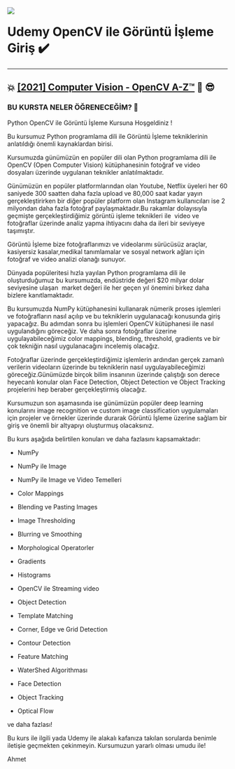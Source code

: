 <img align="left" src="https://static.chollometro.com/threads/thread_large/default/41458_1.jpg">

# Udemy OpenCV ile Görüntü İşleme Giriş :heavy_check_mark:

----

## :boom: **[[2021] Computer Vision - OpenCV A-Z™](https://www.udemy.com/course/2021-computer-vision-opencv-a-ztm/?referralCode=9E65AE8D62503FE948AC)** :metal: :sunglasses:

### BU KURSTA NELER ÖĞRENECEĞİM? :key:

Python OpenCV ile Görüntü İşleme Kursuna Hoşgeldiniz !

Bu kursumuz Python programlama dili ile Görüntü İşleme tekniklerinin anlatıldığı önemli kaynaklardan birisi. 

Kursumuzda günümüzün en popüler dili olan Python programlama dili ile OpenCV (Open Computer Vision) kütüphanesinin fotoğraf ve video dosyaları üzerinde uygulanan teknikler anlatılmaktadır.

Günümüzün en popüler platformlarından olan Youtube, Netflix üyeleri her 60 saniyede 300 saatten daha fazla upload ve 80,000 saat kadar yayın gerçekleştirirken bir diğer popüler platform olan Instagram kullanıcıları ise 2 milyondan daha fazla fotoğraf paylaşmaktadır.Bu rakamlar dolayısıyla  geçmişte gerçekleştirdiğimiz görüntü işleme teknikleri ile  video ve fotoğraflar üzerinde analiz yapma ihtiyacını daha da ileri bir seviyeye taşımıştır.

Görüntü İşleme bize fotoğraflarımızı ve videolarımı sürücüsüz araçlar, kasiyersiz kasalar,medikal tanımlamalar ve sosyal network ağları için fotoğraf ve video analizi olanağı sunuyor.

Dünyada popüleritesi hızla yayılan Python programlama dili ile oluşturduğumuz bu kursumuzda, endüstride değeri $20 milyar dolar seviyesine ulaşan  market değeri ile her geçen yıl önemini birkez daha bizlere kanıtlamaktadır.

Bu kursumuzda NumPy kütüphanesini kullanarak nümerik proses işlemleri ve fotoğrafların nasıl açılıp ve bu tekniklerin uygulanacağı konusunda giriş yapacağız. Bu adımdan sonra bu işlemleri OpenCV kütüphanesi ile nasıl uygulandığını göreceğiz. Ve daha sonra fotoğraflar üzerine uygulayabileceğimiz color mappings, blending, threshold, gradients ve bir çok tekniğin nasıl uygulanacağını incelemiş olacağız.

Fotoğraflar üzerinde gerçekleştirdiğimiz işlemlerin ardından gerçek zamanlı verilerin videoların üzerinde bu tekniklerin nasıl uygulayabileceğimizi göreceğiz.Günümüzde birçok bilim insanının üzerinde çalıştığı son derece heyecanlı konular olan Face Detection, Object Detection ve Object Tracking projelerini hep beraber gerçekleştirmiş olacağız.

Kursumuzun son aşamasında ise günümüzün popüler deep learning konularını image recognition ve custom image classification uygulamaları için projeler ve örnekler üzerinde durarak Görüntü İşleme üzerine sağlam bir giriş ve önemli bir altyapıyı oluşturmuş olacaksınız. 

Bu kurs aşağıda belirtilen konuları ve daha fazlasını kapsamaktadır:

- NumPy

- NumPy ile Image

- NumPy ile Image ve Video Temelleri 

- Color Mappings

- Blending ve Pasting Images

- Image Thresholding

- Blurring ve Smoothing

- Morphological Operatorler

- Gradients

- Histograms

- OpenCV ile Streaming video 

- Object Detection

- Template Matching

- Corner, Edge ve Grid Detection

- Contour Detection

- Feature Matching

- WaterShed Algorithması

- Face Detection

- Object Tracking

- Optical Flow

ve daha fazlası!

Bu kurs ile ilgili yada Udemy ile alakalı kafanıza takılan sorularda benimle iletişie geçmekten çekinmeyin. Kursumuzun yararlı olması umudu ile!

Ahmet

